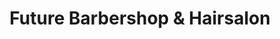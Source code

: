 ---
title: "Future Barbershop & Hairsalon"
url: /vaughan/future-barbershop-und-hairsalon/
shop: Friseur
---